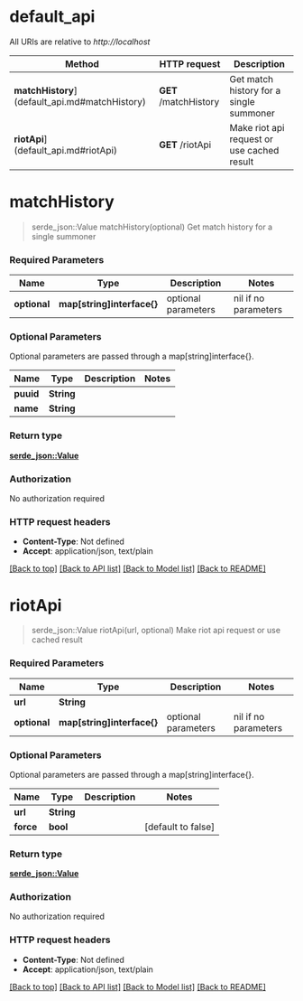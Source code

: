 # default_api

All URIs are relative to *http://localhost*

Method | HTTP request | Description
------------- | ------------- | -------------
**matchHistory**](default_api.md#matchHistory) | **GET** /matchHistory | Get match history for a single summoner
**riotApi**](default_api.md#riotApi) | **GET** /riotApi | Make riot api request or use cached result


# **matchHistory**
> serde_json::Value matchHistory(optional)
Get match history for a single summoner

### Required Parameters

Name | Type | Description  | Notes
------------- | ------------- | ------------- | -------------
 **optional** | **map[string]interface{}** | optional parameters | nil if no parameters

### Optional Parameters
Optional parameters are passed through a map[string]interface{}.

Name | Type | Description  | Notes
------------- | ------------- | ------------- | -------------
 **puuid** | **String**|  | 
 **name** | **String**|  | 

### Return type

[**serde_json::Value**](object.md)

### Authorization

No authorization required

### HTTP request headers

 - **Content-Type**: Not defined
 - **Accept**: application/json, text/plain

[[Back to top]](#) [[Back to API list]](../README.md#documentation-for-api-endpoints) [[Back to Model list]](../README.md#documentation-for-models) [[Back to README]](../README.md)

# **riotApi**
> serde_json::Value riotApi(url, optional)
Make riot api request or use cached result

### Required Parameters

Name | Type | Description  | Notes
------------- | ------------- | ------------- | -------------
  **url** | **String**|  | 
 **optional** | **map[string]interface{}** | optional parameters | nil if no parameters

### Optional Parameters
Optional parameters are passed through a map[string]interface{}.

Name | Type | Description  | Notes
------------- | ------------- | ------------- | -------------
 **url** | **String**|  | 
 **force** | **bool**|  | [default to false]

### Return type

[**serde_json::Value**](object.md)

### Authorization

No authorization required

### HTTP request headers

 - **Content-Type**: Not defined
 - **Accept**: application/json, text/plain

[[Back to top]](#) [[Back to API list]](../README.md#documentation-for-api-endpoints) [[Back to Model list]](../README.md#documentation-for-models) [[Back to README]](../README.md)

